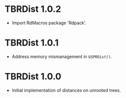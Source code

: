 # TBRDist 1.0.2

- Import RdMacros package 'Rdpack'.

# TBRDist 1.0.1

- Address memory mismanagement in `USPRDist()`.

# TBRDist 1.0.0

- Initial implementation of distances on unrooted trees.
